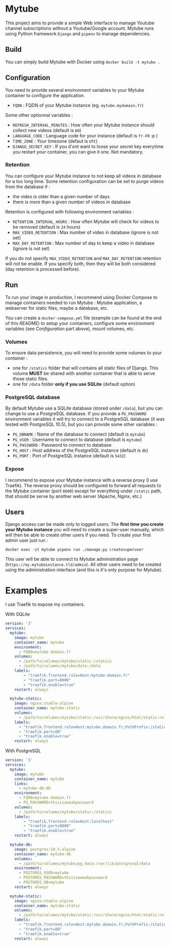 # Mytube

This project aims to provide a simple Web interface to manage Youtube channel subscriptions without a Youtube/Google account. Mytube runs using Python framework `Django` and `pipenv` to manage dependencies.

## Build

You can simply build Mytube with Docker using `docker build -t mytube .`

## Configuration

You need to provide several environment variables to your Mytube container to configure the application.
- `FQDN` : FQDN of your Mytube instance (eg. `mytube.mydomain.fr`)

Some other optionnal variables :
- `REFRESH_INTERVAL_MINUTES` : How often your Mytube instance should collect new videos (default is `60`)
- `LANGUAGE_CODE` : Language code for your instance (default is `fr-FR` :p )
- `TIME_ZONE` : Your timezone (defaut is `UTC`)
- `DJANGO_SECRET_KEY` : If you d'ont want to loose your secret key everytime you restart your container, you can give it one. Not mandatory.

### Retention

You can configure your Mytube instance to not keep all videos in database for a too long time. Some retention configuration can be set to purge videos from the database if :
- the video is older than a given number of days
- there is more than a given number of videos in database

Retention is configured with following environment variables :
- `RETENTION_INTERVAL_HOURS` : How often Mytube will check for videos to be removed (default is `24` hours)
- `MAX_VIDEO_RETENTION` : Max number of video in database (ignore is not set)
- `MAX_DAY_RETENTION` : Max number of day to keep a video in database (ignore is not set)

If you do not specify `MAX_VIDEO_RETENTION` and `MAX_DAY_RETENTION` retention will not be enable. If you specify both, then they will be both considered (day retention is processed before).

## Run

To run your image in production, I recommend using Docker Compose to manage containers needed to run Mytube : Mytube application, a webserver for static files, maybe a database, etc.

You can create a `docker-compose.yml` file (example can be found at the end of this *README*) to setup your containers, configure some environment variables (see *Configuration* part above), mount volumes, etc.

### Volumes

To ensure data persistence, you will need to provide some volumes to your container :
- one for `/statics` folder that will contains all static files of Django. This volume **MUST** be shared with another container that is able to serve those static files.
- one for `/data` folder **only if you use SQLite** (default option)

### PostgreSQL database

By default Mytube use a SQLite database (stored under `/data`), but you can change to use a PostgreSQL database. If you provide a `PG_PASSWORD` environment variables it will try to connect to a PostgreSQL database (it was tested with PostgreSQL 10.5), but you can provide some other variables :
- `PG_DBNAME` : Name of the database to connect (default is `mytube`)
- `PG_USER` : Username to connect to database (default is `mytube`)
- `PG_PASSWORD` : Password to connect to database
- `PG_HOST` : Host address of the PostgreSQL instance (default is `db`)
- `PG_PORT` : Port of PostgreSQL instance (default is `5432`)

### Expose

I recommend to expose your Mytube instance with a reverse proxy (I use Traefik). The reverse proxy should be configured to forward all requests to the Mytube container (port `8000`) except for everything under `/static` path, that should be serve by another web server (Apache, Nginx, etc.)

## Users

Django access can be made only to logged users. The **first time you create your Mytube instance** you will need to create a super-user manually, which will then be able to create other users if you need. To create your first admin user just run :
```
docker exec -it mytube pipenv run ./manage.py createsuperuser
```
This user will be able to connect to Mytube administration page (`https://my.mytubeinstance.tld/admin`). All other users need to be created using the administration interface (and this is it's only purpose for Mytube).

# Examples

I use Traefik to expose my containers.

With SQLite
```yml
version: '3'
services:
  mytube:
    image: mytube
    container_name: mytube
    environment:
      - FQDN=mytube.domain.fr
    volumes:
      - /path/to/volumes/mytube/static:/statics
      - /path/to/volumes/mytube/data:/data
    labels:
        - "traefik.frontend.rule=Host:mytube.domain.fr"
        - "traefik.port=8000"
        - "traefik.enable=true"
    restart: always

  mytube-static:
    image: nginx:stable-alpine
    container_name: mytube-static
    volumes:
      - /path/to/volumes/mytube/static:/usr/share/nginx/html/static:ro
    labels:
      - "traefik.frontend.rule=Host:mytube.domain.fr;PathPrefix:/static"
      - "traefik.port=80"
      - "traefik.enable=true"
    restart: always
```

With PostgreSQL
```yml
version: '3'
services:
  mytube:
    image: mytube
    container_name: mytube
    links:
      - mytube-db:db
    environment:
      - FQDN=mytube.domain.fr
      - PG_PASSWORD=thisisaweakpassword
    volumes:
      - /path/to/volumes/mytube/static:/statics
    labels:
        - "traefik.frontend.rule=Host:localhost"
        - "traefik.port=8000"
        - "traefik.enable=true"
    restart: always

  mytube-db:
    image: postgres:10.5-alpine
    container_name: mytube-db
    volumes:
      - /path/to/volumes/mytube/pg_data:/var/lib/postgresql/data
    environment:
      - POSTGRES_USER=mytube
      - POSTGRES_PASSWORD=thisisaweakpassword
      - POSTGRES_DB=mytube
    restart: always

  mytube-static:
    image: nginx:stable-alpine
    container_name: mytube-static
    volumes:
      - /path/to/volumes/mytube/static:/usr/share/nginx/html/static:ro
    labels:
      - "traefik.frontend.rule=Host:mytube.domain.fr;PathPrefix:/static"
      - "traefik.port=80"
      - "traefik.enable=true"
    restart: always
```
